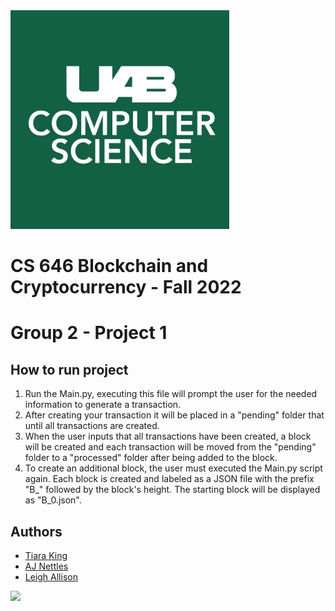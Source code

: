 <img src="UABCS.jpg" width=350>

# CS 646 Blockchain and Cryptocurrency - Fall 2022

# Group 2 - Project 1

##  How to run project
1.  Run the Main.py, executing this file will prompt the user for the needed information to generate a transaction.
2.  After creating your transaction it will be placed in a "pending" folder that until all transactions are created.
3.  When the user inputs that all transactions have been created, a block will be created and each transaction will be moved from the "pending" folder to a "processed" folder after being added to the block. 
4.  To create an additional block, the user must executed the Main.py script again. Each block is created and labeled as a JSON file with the prefix "B_" followed by the block's height. The starting block will be displayed as "B_0.json".

## Authors
- [Tiara King](https://github.com/shunae95)
- [AJ Nettles](https://github.com/DelMonteAJ)
- [Leigh Allison](https://github.com/Ldallison)
  
<a href="https://github.com/shunae95/CS646_Project1/graphs/contributors">
  <img src="https://contrib.rocks/image?repo=ldallison/CS646_Project1" />
</a>